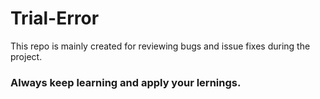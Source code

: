 # Trial-Error

This repo is mainly created for reviewing bugs and issue fixes during the project.

### Always keep learning and apply your lernings.
